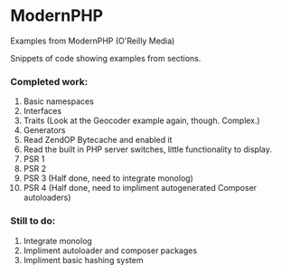 # ModernPHP
Examples from ModernPHP (O'Reilly Media)

Snippets of code showing examples from sections.

### Completed work:

1. Basic namespaces
2. Interfaces
3. Traits (Look at the Geocoder example again, though. Complex.)
4. Generators
5. Read ZendOP Bytecache and enabled it
6. Read the built in PHP server switches, little functionality to display.
7. PSR 1
8. PSR 2
9. PSR 3 (Half done, need to integrate monolog)
10. PSR 4 (Half done, need to impliment autogenerated Composer autoloaders)

### Still to do:
1. Integrate monolog
2. Impliment autoloader and composer packages
3. Impliment basic hashing system
